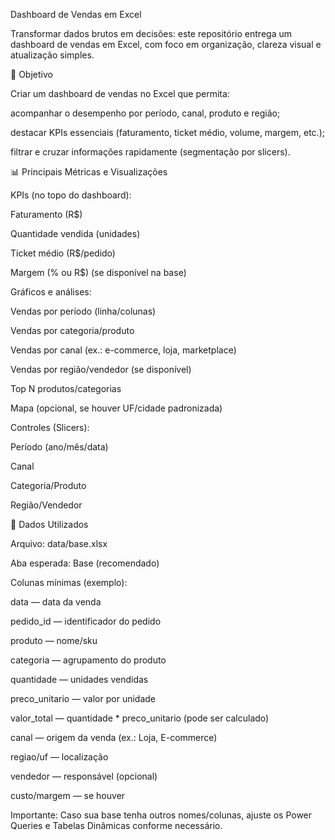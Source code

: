 Dashboard de Vendas em Excel

Transformar dados brutos em decisões: este repositório entrega um dashboard de vendas em Excel, com foco em organização, clareza visual e atualização simples.

🎯 Objetivo

Criar um dashboard de vendas no Excel que permita:

acompanhar o desempenho por período, canal, produto e região;

destacar KPIs essenciais (faturamento, ticket médio, volume, margem, etc.);

filtrar e cruzar informações rapidamente (segmentação por slicers).



📊 Principais Métricas e Visualizações

KPIs (no topo do dashboard):

Faturamento (R$)

Quantidade vendida (unidades)

Ticket médio (R$/pedido)

Margem (% ou R$) (se disponível na base)

Gráficos e análises:

Vendas por período (linha/colunas)

Vendas por categoria/produto

Vendas por canal (ex.: e-commerce, loja, marketplace)

Vendas por região/vendedor (se disponível)

Top N produtos/categorias

Mapa (opcional, se houver UF/cidade padronizada)

Controles (Slicers):

Período (ano/mês/data)

Canal

Categoria/Produto

Região/Vendedor

🧱 Dados Utilizados

Arquivo: data/base.xlsx

Aba esperada: Base (recomendado)

Colunas mínimas (exemplo):

data — data da venda

pedido_id — identificador do pedido

produto — nome/sku

categoria — agrupamento do produto

quantidade — unidades vendidas

preco_unitario — valor por unidade

valor_total — quantidade * preco_unitario (pode ser calculado)

canal — origem da venda (ex.: Loja, E-commerce)

regiao/uf — localização

vendedor — responsável (opcional)

custo/margem — se houver

Importante: Caso sua base tenha outros nomes/colunas, ajuste os Power Queries e Tabelas Dinâmicas conforme necessário.


